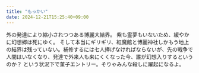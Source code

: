 ```yaml
---
title: "もっかい"
date: 2024-12-21T15:25:40+09:00
---
```

外の発達により縮小されつつある博麗大結界。
紫も霊夢もいないため、緩やかに幻想郷は死にゆく。
そして本当にギリギリ、紅魔館と博麗神社しかもう地上の結界は残っていない。補修するには七人捧げなければならないが、先の戦争で人間はいなくなり、発達で外来人も来にくくなった今、誰が幻想入りするというのか？
という状況下で菫子エントリー。そりゃみんな殺しに躍起になるよ。
